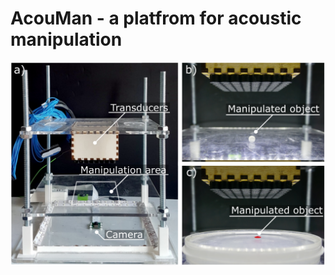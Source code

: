 # AcouMan - a platfrom for acoustic manipulation

![Photos of the platform](docs/platfromCompo_annotateed.png)